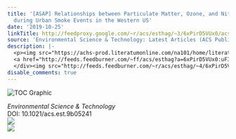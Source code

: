 ```yaml
---
title: '[ASAP] Relationships between Particulate Matter, Ozone, and Nitrogen Oxides
  during Urban Smoke Events in the Western US'
date: '2019-10-25'
linkTitle: http://feedproxy.google.com/~r/acs/esthag/~3/6xPirD5VUx0/acs.est.9b05241
source: 'Environmental Science & Technology: Latest Articles (ACS Publications)'
description: |-
  <p><img src="https://achs-prod.literatumonline.com/na101/home/literatum/publisher/achs/journals/content/esthag/0/esthag.ahead-of-print/acs.est.9b05241/20191025/images/medium/es9b05241_0006.gif" alt="TOC Graphic"/></p><div><cite>Environmental Science & Technology</cite></div><div>DOI: 10.1021/acs.est.9b05241</div><div class="feedflare">
  <a href="http://feeds.feedburner.com/~ff/acs/esthag?a=6xPirD5VUx0:uFI7JMeMfR4:yIl2AUoC8zA"><img src="http://feeds.feedburner.com/~ff/acs/esthag?d=yIl2AUoC8zA" border="0"></img></a>
  </div><img src="http://feeds.feedburner.com/~r/acs/esthag/~4/6xPirD5VUx0" ...
disable_comments: true
---
```

<p><img src="https://achs-prod.literatumonline.com/na101/home/literatum/publisher/achs/journals/content/esthag/0/esthag.ahead-of-print/acs.est.9b05241/20191025/images/medium/es9b05241_0006.gif" alt="TOC Graphic"/></p><div><cite>Environmental Science & Technology</cite></div><div>DOI: 10.1021/acs.est.9b05241</div><div class="feedflare">
<a href="http://feeds.feedburner.com/~ff/acs/esthag?a=6xPirD5VUx0:uFI7JMeMfR4:yIl2AUoC8zA"><img src="http://feeds.feedburner.com/~ff/acs/esthag?d=yIl2AUoC8zA" border="0"></img></a>
</div><img src="http://feeds.feedburner.com/~r/acs/esthag/~4/6xPirD5VUx0" ...